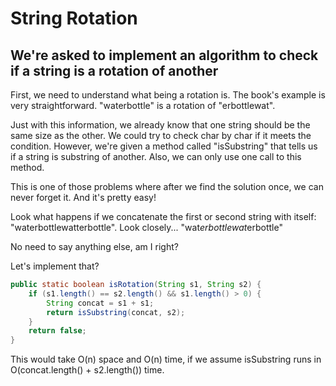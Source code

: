 # String Rotation

## We're asked to implement an algorithm to check if a string is a rotation of another

First, we need to understand what being a rotation is. The book's example is very straightforward. "waterbottle" is a rotation of "erbottlewat".

Just with this information, we already know that one string should be the same size as the other.
We could try to check char by char if it meets the condition. However, we're given a method called "isSubstring" that tells us if a string is substring of another.
Also, we can only use one call to this method.

This is one of those problems where after we find the solution once, we can never forget it. And it's pretty easy!

Look what happens if we concatenate the first or second string with itself: "waterbottlewatterbottle".
Look closely... "wat*erbottlewat*erbottle"

No need to say anything else, am I right?

Let's implement that?

```java
public static boolean isRotation(String s1, String s2) {
    if (s1.length() == s2.length() && s1.length() > 0) {
        String concat = s1 + s1;
        return isSubstring(concat, s2);
    }
    return false;
}
```

This would take O(n) space and O(n) time, if we assume isSubstring runs in O(concat.length() + s2.length()) time.
